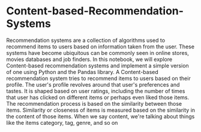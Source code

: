 # Content-based-Recommendation-Systems
Recommendation systems are a collection of algorithms used to recommend items to users based on information taken from the user. These systems have become ubiquitous can be commonly seen in online stores, movies databases and job finders. 
In this notebook, we will explore Content-based recommendation systems and implement a simple version of one using Python and the Pandas library.
A Content-based recommendation system tries to recommend items to users based on their profile. The user's profile revolves around that user's preferences and tastes. It is shaped based on user ratings, including the number of times that user has clicked on different items or perhaps even liked those items. The recommendation process is based on the similarity between those items. Similarity or closeness of items is measured based on the similarity in the content of those items. When we say content, we're talking about things like the items category, tag, genre, and so on
